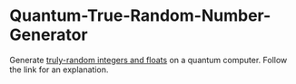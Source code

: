 # Quantum-True-Random-Number-Generator
Generate <a href='https://agentanakinai.wordpress.com/2019/10/08/quantum-true-random-number-generator/'>truly-random integers and floats</a> on a quantum computer. Follow the link for an explanation.

